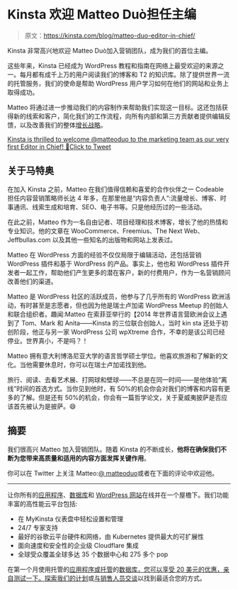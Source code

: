 # Kinsta 欢迎 Matteo Duò担任主编

> 原文：<https://kinsta.com/blog/matteo-duo-editor-in-chief/>

Kinsta 非常高兴地欢迎 Matteo Duò加入营销团队，成为我们的首位主编。

这些年来，Kinsta 已经成为 WordPress 教程和指南在网络上最受欢迎的来源之一。每月都有成千上万的用户阅读我们的博客和 T2 的知识库。除了提供世界一流的托管服务，我们的使命是帮助 WordPress 用户学习如何在他们的网站和业务上取得成功。

Matteo 将通过进一步推动我们的内容制作来帮助我们实现这一目标。这还包括获得新的线索和客户，简化我们的工作流程，向所有内部和第三方贡献者提供编辑反馈，以及改善我们的整体[增长战略](https://kinsta.com/blog/bootstrapping-startup/)。

[Kinsta is thrilled to welcome @matteoduo to the marketing team as our very first Editor in Chief! 👏Click to Tweet](https://twitter.com/intent/tweet?url=https%3A%2F%2Fkinsta.com%2Fblog%2Fmatteo-duo-editor-in-chief%2F&via=kinsta&text=Kinsta+is+thrilled+to+welcome+%40matteoduo+to+the+marketing+team+as+our+very+first+Editor+in+Chief%21+%F0%9F%91%8F&hashtags=WordPress%2Ccontentmarketing)

## 关于马特奥

在加入 Kinsta 之前，Matteo 在我们值得信赖和喜爱的合作伙伴之一 Codeable 担任内容营销策略师长达 4 年多，在那里他是“内容负责人”:流量增长、博客、时事通讯、线索生成和培育、SEO、电子书等。只是他经历过的一些活动。

在此之前，Matteo 作为一名自由记者、项目经理和技术博客，增长了他的热情和专业知识。他的文章在 WooCommerce、Freemius、The Next Web、Jeffbullas.com 以及其他一些知名的出版物和网站上发表过。

Matteo 在 WordPress 方面的经验不仅仅局限于编辑活动，还包括营销 WordPress 插件和基于 WordPress 的产品。事实上，他也和 WordPress 插件开发者一起工作，帮助他们产生更多的潜在客户，新的付费用户，作为一名营销顾问改善他们的渠道。

Matteo 是 WordPress 社区的活跃成员，他参与了几乎所有的 WordPress 欧洲活动，有时甚至是志愿者，但也因为他是瑞士卢加诺 WordPress Meetup 的创始人和联合组织者。趣闻:Matteo 在索菲亚举行的【2014 年世界语言营欧洲会议上遇到了 Tom、Mark 和 Anita——Kinsta 的三位联合创始人，当时 kin sta 还处于初创阶段，他正与另一家 WordPress 公司 wpXtreme 合作，不幸的是该公司已经停业。世界真小，不是吗？！

Matteo 拥有意大利博洛尼亚大学的语言哲学硕士学位。他喜欢旅游和了解新的文化。当他需要休息时，你可以在瑞士卢加诺找到他。

旅行、阅读、去看艺术展、打网球和壁球——不总是在同一时间——是他体验“离线”时间的首选方式。当你见到他时，有 50%的机会你会对我们的博客和内容有更多的了解。但是还有 50%的机会，你会有一篇哲学论文，关于夏威夷披萨是否应该首先被认为是披萨。😄

## 摘要

我们很高兴 Matteo 加入营销团队。随着 Kinsta 的不断成长，**他将在确保我们不断为您带来高质量和适用的内容方面发挥关键作用**。

你可以在 Twitter 上关注 Matteo:[@ matteoduo](https://twitter.com/matteoduo)或者在下面的评论中欢迎他。

* * *

让你所有的[应用程序](https://kinsta.com/application-hosting/)、[数据库](https://kinsta.com/database-hosting/)和 [WordPress 网站](https://kinsta.com/wordpress-hosting/)在线并在一个屋檐下。我们功能丰富的高性能云平台包括:

*   在 MyKinsta 仪表盘中轻松设置和管理
*   24/7 专家支持
*   最好的谷歌云平台硬件和网络，由 Kubernetes 提供最大的可扩展性
*   面向速度和安全性的企业级 Cloudflare 集成
*   全球受众覆盖全球多达 35 个数据中心和 275 多个 pop

在第一个月使用托管的[应用程序或托管](https://kinsta.com/application-hosting/)的[数据库，您可以享受 20 美元的优惠，亲自测试一下。探索我们的](https://kinsta.com/database-hosting/)[计划](https://kinsta.com/plans/)或[与销售人员交谈](https://kinsta.com/contact-us/)以找到最适合您的方式。